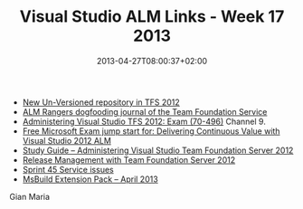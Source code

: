 ﻿---
title: "Visual Studio ALM Links - Week 17  2013"
description: ""
date: 2013-04-27T08:00:37+02:00
draft: false
tags: [Visual Studio ALM]
categories: [Visual Studio ALM]
---
- [New Un-Versioned repository in TFS 2012](http://blog.hinshelwood.com/new-un-versioned-repository-in-tfs-2012/?utm_source=feedly)
- [ALM Rangers dogfooding journal of the Team Foundation Service](http://blogs.msdn.com/b/willy-peter_schaub/archive/2013/04/19/alm-rangers-dogfooding-journal-of-the-team-foundation-service.aspx?utm_source=feedly)
- [Administering Visual Studio TFS 2012: Exam (70-496)](http://channel9.msdn.com/posts/MVA-Administering-Visual-Studio-TFS-2012-Exam-70-496-Instalando-o-Team-Foundation-Server) Channel 9.
- [Free Microsoft Exam jump start for: Delivering Continuous Value with Visual Studio 2012 ALM](http://blogs.msdn.com/b/visualstudioalm/archive/2013/04/23/free-microsoft-exam-jump-start-for-delivering-continuous-value-with-visual-studio-2012-application-lifecycle-management.aspx?utm_source=feedly)
- [Study Guide – Administering Visual Studio Team Foundation Server 2012](http://blog.andredias.net/study-guide-administering-visual-studio-team-foundation-server-2012-exam-70-496/)
- [Release Management with Team Foundation Server 2012](http://blog.hinshelwood.com/release-management-with-team-foundation-server-2012/)
- [Sprint 45 Service issues](http://blogs.msdn.com/b/bharry/archive/2013/04/23/sprint-45-service-issues.aspx?utm_source=feedly)
- [MsBuild Extension Pack – April 2013](http://mikefourie.wordpress.com/2013/04/25/msbuild-extension-pack-april-2013/?utm_source=feedly)

Gian Maria
